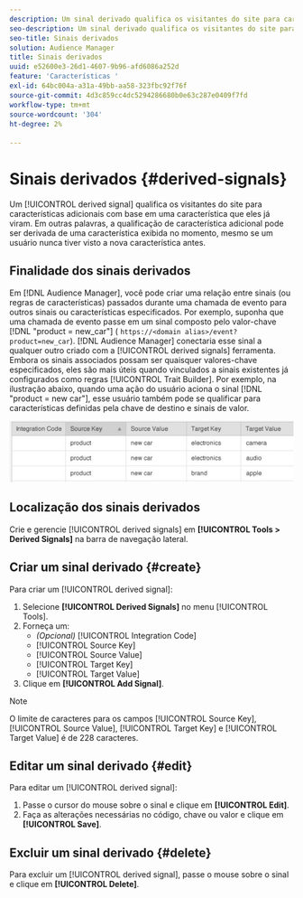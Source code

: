 ```yaml
---
description: Um sinal derivado qualifica os visitantes do site para características adicionais com base em uma característica que eles já viram. Em outras palavras, a qualificação de característica adicional pode ser derivada de uma característica exibida no momento, mesmo se um usuário nunca tiver visto a nova característica antes.
seo-description: Um sinal derivado qualifica os visitantes do site para características adicionais com base em uma característica que eles já viram. Em outras palavras, a qualificação de característica adicional pode ser derivada de uma característica exibida no momento, mesmo se um usuário nunca tiver visto a nova característica antes.
seo-title: Sinais derivados
solution: Audience Manager
title: Sinais derivados
uuid: e52600e3-26d1-4607-9b96-afd6086a252d
feature: 'Características '
exl-id: 64bc004a-a31a-49bb-aa58-323fbc92f76f
source-git-commit: 4d3c859cc4dc5294286680b0e63c287e0409f7fd
workflow-type: tm+mt
source-wordcount: '304'
ht-degree: 2%

---
```


# Sinais derivados {#derived-signals}

Um [!UICONTROL derived signal] qualifica os visitantes do site para características adicionais com base em uma característica que eles já viram. Em outras palavras, a qualificação de característica adicional pode ser derivada de uma característica exibida no momento, mesmo se um usuário nunca tiver visto a nova característica antes.

<!-- c_tb_derived_signal.xml -->

## Finalidade dos sinais derivados

Em [!DNL Audience Manager], você pode criar uma relação entre sinais (ou regras de características) passados durante uma chamada de evento para outros sinais ou características especificados. Por exemplo, suponha que uma chamada de evento passe em um sinal composto pelo valor-chave [!DNL "product = new_car"] ( `https://<domain alias>/event?product=new_car`). [!DNL Audience Manager] conectaria esse sinal a qualquer outro criado com a  [!UICONTROL derived signals] ferramenta. Embora os sinais associados possam ser quaisquer valores-chave especificados, eles são mais úteis quando vinculados a sinais existentes já configurados como regras [!UICONTROL Trait Builder]. Por exemplo, na ilustração abaixo, quando uma ação do usuário aciona o sinal [!DNL "product = new car"], esse usuário também pode se qualificar para características definidas pela chave de destino e sinais de valor.

![](assets/derived_signal_example.png)

## Localização dos sinais derivados

Crie e gerencie [!UICONTROL derived signals] em **[!UICONTROL Tools > Derived Signals]** na barra de navegação lateral.

## Criar um sinal derivado {#create}

<!-- t_tb_create_derived.xml -->

Para criar um [!UICONTROL derived signal]:

1. Selecione **[!UICONTROL Derived Signals]** no menu [!UICONTROL Tools].
1. Forneça um:
   * *(Opcional)* [!UICONTROL Integration Code]
   * [!UICONTROL Source Key]
   * [!UICONTROL Source Value]
   * [!UICONTROL Target Key]
   * [!UICONTROL Target Value]
1. Clique em **[!UICONTROL Add Signal]**.

>[!NOTE]
>
>O limite de caracteres para os campos [!UICONTROL Source Key], [!UICONTROL Source Value], [!UICONTROL Target Key] e [!UICONTROL Target Value] é de 228 caracteres.

## Editar um sinal derivado {#edit}

<!-- t_tb_edit_derived.xml -->

Para editar um [!UICONTROL derived signal]:

1. Passe o cursor do mouse sobre o sinal e clique em **[!UICONTROL Edit]**.
2. Faça as alterações necessárias no código, chave ou valor e clique em **[!UICONTROL Save]**.

## Excluir um sinal derivado {#delete}

<!-- t_tb_delete_derived.xml -->

Para excluir um [!UICONTROL derived signal], passe o mouse sobre o sinal e clique em **[!UICONTROL Delete]**.
